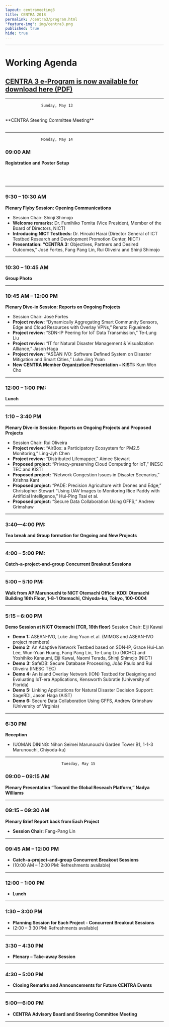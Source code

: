 ```yaml
---
layout: centrameeting3
title: CENTRA 2018
permalink: /centra3/program.html
"feature-img": img/centra3.png
published: true
hide: true
---
```

<!-- 
## CENTRA 2018: Smart Cyberinfrastructure for Transnational Science
 -->

-------------
# Working Agenda
<h2><strong><u><a href="http://www.globalcentra.org/centra3/CENTRAprogrambook_08May18.pdf" > CENTRA 3 e-Program is now available for download here (PDF)</a> </u></strong> </h2>


-------------

					Sunday, May 13 

<br>
**CENTRA Steering Committee Meeting**
<br>
<br>


*** 
					Monday, May 14 

### 09:00 AM 
**Registration and Poster Setup** 
<br>
<br>
<br>
<br>

***
### 9:30 – 10:30 AM
**Plenary Flyby Session: Opening Communications**
- Session Chair: Shinji Shimojo
- **Welcome remarks:** Dr. Fumihiko Tomita (Vice President, Member of the Board of Directors, NICT)
- **Introducing NICT Testbeds:** Dr. Hiroaki Harai (Director General of ICT Testbed Research and Development Promotion Center, NICT)
- **Presentation: “CENTRA 3:** Objectives, Partners and Desired Outcomes,” José Fortes, 
Fang Pang Lin, Rui Oliveira and Shinji Shimojo  

****
### 10:30 – 10:45 AM 
**Group Photo**

****
### 10:45 AM – 12:00 PM
**Plenary Dive-in Session: Reports on Ongoing Projects**
- Session Chair: José Fortes
- **Project review:** “Dynamically  Aggregating  Smart  Community  Sensors,  Edge  and Cloud Resources with Overlay VPNs,” Renato Figueiredo
- **Project review:** “SDN-IP Peering for IoT Data Transmission,” Te-Lung Liu
- **Project review:** “IT for Natural Disaster Management & Visualization Alliance,” Jason  Haga
- **Project review:** “ASEAN IVO: Software Defined System on Disaster Mitigation and Smart Cities,” Luke Jing Yuan
- **New CENTRA Member Organization Presentation – KISTI:** Kum Won Cho

****
### 12:00 – 1:00 PM: 
**Lunch**

****
### 1:10 – 3:40 PM
**Plenary Dive-in Session: Reports on Ongoing Projects and Proposed Projects**
- Session Chair: Rui Oliveira
- **Project review:** “AirBox: a Participatory Ecosystem for PM2.5 Monitoring,” Ling-Jyh Chen
- **Project review:** “Distributed Lifemapper,” Aimee Stewart
- **Proposed project:** “Privacy-preserving Cloud Computing for IoT,” INESC TEC and  KISTI
- **Proposed project:** “Network Congestion Issues in Disaster Scenarios,” Krishna Kant
- **Proposed project:** “PADE: Precision Agriculture with Drones and Edge,” Christopher  Stewart
  “Using UAV Images to Monitoring Rice Paddy with Artificial Intelligence,” Hui-Ping Tsai et al.
- **Proposed project:** “Secure Data Collaboration Using GFFS,” Andrew Grimshaw

****
### 3:40—4:00 PM: 
**Tea break and Group formation for Ongoing and New Projects**

****
### 4:00 – 5:00 PM: 
**Catch-a-project-and-group Concurrent Breakout Sessions**

****
### 5:00 – 5:10 PM: 
**Walk from AP Marunouchi to NICT Otemachi Office: KDDI Otemachi Building 16th Floor, 1-8-1 Otemachi, Chiyoda-ku, Tokyo, 100-0004**

****
### 5:15 – 6:00 PM
**Demo Session at NICT Otemachi (TCR, 16th floor)**
Session Chair: Eiji Kawai
- **Demo 1:** ASEAN-IVO, Luke Jing Yuan et al. (MIMOS and ASEAN-IVO project members)
- **Demo 2:** An Adaptive Network Testbed based on SDN-IP, Grace Hui-Lan Lee, Wun-Yuan Huang, Fang Pang Lin, Te-Lung Liu (NCHC) and Yoshihiko Kanaumi, Eiji Kawai, Naomi Terada, Shinji Shimojo (NICT)   
- **Demo 3:** SafeDB: Secure Database Processing, Joâo Paulo and Rui Oliveira (INESC TEC)
- **Demo 4:** An Island Overlay Network (ION) Testbed for Designing and Evaluating IoT-era Applications, Kensworth Subratie (University of Florida)
- **Demo 5:** Linking Applications for Natural Disaster Decision Support: SageRDI, Jason Haga (AIST)
- **Demo 6:** Secure Data Collaboration Using GFFS, Andrew Grimshaw (University of Virginia)

***
### 6:30 PM
**Reception**
- (UOMAN DINING: Nihon Seimei Marunouchi Garden Tower B1, 1-1-3 Marunouchi, Chiyoda-ku)

****
							 Tuesday, May 15

### 09:00 – 09:15 AM 
**Plenary Presentation “Toward the Global Reseach Platform,” Nadya Williams**

****
### 09:15 – 09:30 AM
**Plenary Brief Report back from Each Project**
- **Session Chair:** Fang-Pang Lin

****
### 09:45 AM – 12:00 PM 
- **Catch-a-project-and-group Concurrent Breakout Sessions**
- (10:00 AM – 12:00 PM: Refreshments available)

****
### 12:00 – 1:00 PM
- **Lunch** 

****
### 1:30 – 3:00 PM
- **Planning Session for Each Project - Concurrent Breakout Sessions**
- (2:00 – 3:30 PM: Refreshments available)

****
### 3:30 – 4:30 PM
- **Plenary – Take-away Session**

****
### 4:30 – 5:00 PM
- **Closing Remarks and Announcements for Future CENTRA Events**

****
### 5:00—6:00 PM 
- **CENTRA Advisory Board and Steering Committee Meeting**

****
